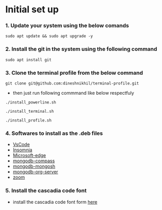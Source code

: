 # Initial set up

### 1. Update your system using the below comands

```
sudo apt update && sudo apt upgrade -y
```

### 2. Install the git in the system using the following command

```
sudo apt install git
```

### 3. Clone the terminal profile from the below command

```
git clone git@github.com:dineshnikhil/terminal-profile.git
```

- then just run following commmand like below respectfuly

```
./install_powerline.sh
```

```
./install_terminal.sh
```

```
./install_profile.sh
```

### 4. Softwares to install as the .deb files

- [VsCode](https://code.visualstudio.com/Download)
- [Insomnia](https://insomnia.rest/download)
- [Microsoft-edge](https://www.microsoft.com/en-us/edge?form=MA13FJ&exp=e00&ch)
- [mongodb-compass](https://www.mongodb.com/try/download/compass)
- [mongodb-mongosh](https://www.mongodb.com/try/download/shell)
- [mongodb-org-server](https://www.mongodb.com/try/download/community)
- [zoom](https://www.zoom.us/download)

### 5. Install the cascadia code font

- install the cascadia code font form [here](https://github.com/microsoft/cascadia-code/releases/tag/v2111.01)
